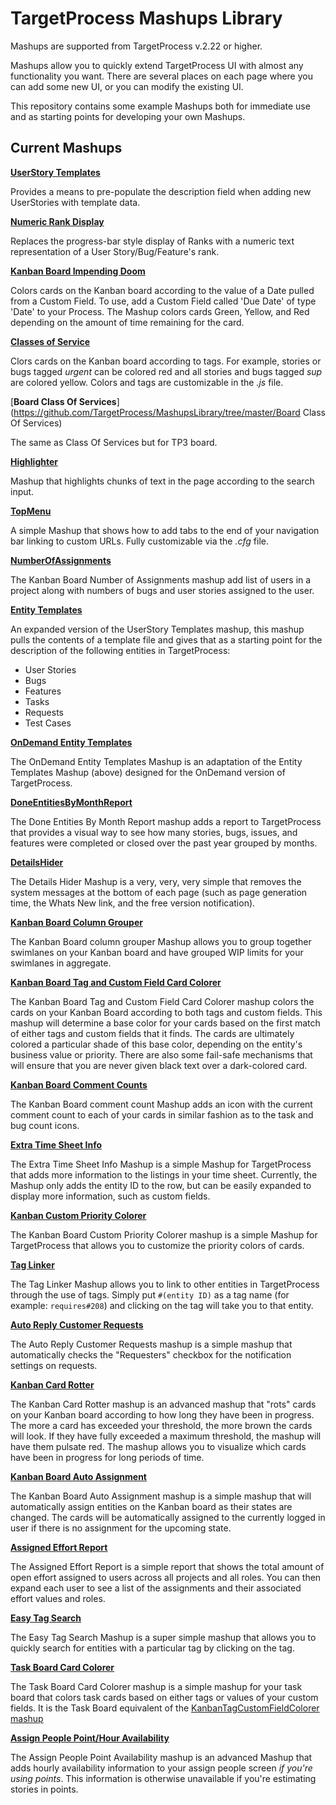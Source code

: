 TargetProcess Mashups Library 
=============================

Mashups are supported from TargetProcess v.2.22 or higher.

Mashups allow you to quickly extend TargetProcess UI with almost any 
functionality you want. There are several places on each page 
where you can add some new UI, or you can modify the existing UI.

This repository contains some example Mashups both for immediate use 
and as starting points for developing your own Mashups.

Current Mashups
---------------


[**UserStory Templates**](https://github.com/TargetProcess/MashupsLibrary/tree/master/UserStory%20Templates)

Provides a means to pre-populate the description field when adding 
new UserStories with template data.


[**Numeric Rank Display**](https://github.com/TargetProcess/MashupsLibrary/tree/master/Numeric%20Rank%20Display)

Replaces the progress-bar style display of Ranks with a numeric 
text representation of a User Story/Bug/Feature's rank. 


[**Kanban Board Impending Doom**](https://github.com/TargetProcess/MashupsLibrary/tree/master/Kanban%20Board%20Impending%20Doom)

Colors cards on the Kanban board according to the value of a Date pulled from a Custom Field.  To use, add a Custom Field 
called 'Due Date' of type 'Date' to your Process.  The Mashup colors cards Green, Yellow, and Red depending on the amount 
of time remaining for the card. 


[**Classes of Service**](https://github.com/TargetProcess/MashupsLibrary/tree/master/ClassesOfServices)

Clors cards on the Kanban board according to tags.  For example, stories or bugs tagged _urgent_ can be colored red and 
all stories and bugs tagged _sup_ are colored yellow.  Colors and tags are customizable in the _.js_ file. 

[**Board Class Of Services**](https://github.com/TargetProcess/MashupsLibrary/tree/master/Board Class Of Services)

The same as Class Of Services but for TP3 board.

[**Highlighter**](https://github.com/TargetProcess/MashupsLibrary/tree/master/Highlighter)

Mashup that highlights chunks of text in the page according to the search input. 


[**TopMenu**](https://github.com/TargetProcess/MashupsLibrary/tree/master/TopMenu)

A simple Mashup that shows how to add tabs to the end of your navigation bar linking to custom URLs.  Fully customizable 
via the _.cfg_ file.  


[**NumberOfAssignments**](https://github.com/TargetProcess/MashupsLibrary/tree/master/NumberOfAssignments)

The Kanban Board Number of Assignments mashup add list of users in a project along with numbers of bugs and user stories assigned to the user.


[**Entity Templates**](https://github.com/TargetProcess/MashupsLibrary/tree/master/NumberOfAssignments)

An expanded version of the UserStory Templates mashup, this mashup pulls 
the contents of a template file and gives that as a starting point 
for the description of the following entities in TargetProcess:

-   User Stories
-   Bugs
-   Features
-   Tasks
-   Requests
-   Test Cases


[**OnDemand Entity Templates**](https://github.com/TargetProcess/MashupsLibrary/OnDemand%20Entity%20TEmplates)

The OnDemand Entity Templates Mashup is an adaptation of the Entity Templates Mashup (above) designed for the OnDemand version of 
TargetProcess. 


[**DoneEntitiesByMonthReport**](https://github.com/TargetProcess/MashupsLibrary/tree/master/DoneEntitiesByMonthReport)

The Done Entities By Month Report mashup adds a report to TargetProcess that 
provides a visual way to see how many stories, bugs, issues, and features were 
completed or closed over the past year grouped by months.


[**DetailsHider**](https://github.com/TargetProcess/MashupsLibrary/tree/master/DetailsHider)

The Details Hider Mashup is a very, very, very simple that removes the system 
messages at the bottom of each page (such as page generation time, the Whats New link, 
and the free version notification). 


[**Kanban Board Column Grouper**](https://github.com/TargetProcess/MashupsLibrary/tree/master/Kanban%20Board%20Column%20Grouper)

The Kanban Board column grouper Mashup allows you to group together 
swimlanes on your Kanban board and have grouped WIP limits for your 
swimlanes in aggregate.  


[**Kanban Board Tag and Custom Field Card Colorer**](https://github.com/TargetProcess/MashupsLibrary/tree/master/KanbanTagCustomFieldColorer)

The Kanban Board Tag and Custom Field Card Colorer mashup colors the cards on your Kanban Board 
according to both tags and custom fields.  This mashup will determine a base color for your cards based on the 
first match of either tags and custom fields that it finds.  The cards are ultimately colored a particular shade of 
this base color, depending on the entity's business value or priority.  There are also some fail-safe mechanisms that 
will ensure that you are never given black text over a dark-colored card. 


[**Kanban Board Comment Counts**](https://github.com/TargetProcess/MashupsLibrary/tree/master/Kanban%20Board%20Comment%20Counts)

The Kanban Board comment count Mashup adds an icon with the current comment 
count to each of your cards in similar fashion as to the task and bug count 
icons. 


[**Extra Time Sheet Info**](https://github.com/TargetProcess/MashupsLibrary/tree/master/Extra%20Time%20Sheet%20Info)

The Extra Time Sheet Info Mashup is a simple Mashup for TargetProcess that adds
more information to the listings in your time sheet.  Currently, the Mashup only adds the entity 
ID to the row, but can be easily expanded to display more information, such as custom 
fields. 


[**Kanban Custom Priority Colorer**](https://github.com/TargetProcess/MashupsLibrary/tree/master/Kanban%20Custom%20Priority%20Colorer)

The Kanban Board Custom Priority Colorer mashup is a simple Mashup for TargetProcess that allows you to customize the 
priority colors of cards.  


[**Tag Linker**](https://github.com/TargetProcess/MashupsLibrary/tree/master/Tag%20Linker)

The Tag Linker Mashup allows you to link to other entities in TargetProcess through the use of tags.  Simply put `#(entity ID)` as a tag name 
(for example: `requires#208`) and clicking on the tag will take you to that entity. 


[**Auto Reply Customer Requests**](https://github.com/TargetProcess/MashupsLibrary/tree/master/Auto%20Reply%20Customer%20Requests)

The Auto Reply Customer Requests mashup is a simple mashup that automatically checks the "Requesters" checkbox for the notification settings on 
requests. 


[**Kanban Card Rotter**](https://github.com/TargetProcess/MashupsLibrary/tree/master/Kanban%20Card%20Rotter)

The Kanban Card Rotter mashup is an advanced mashup that "rots" cards on your Kanban board according to how long they have been in progress.  
The more a card has exceeded your threshold, the more brown the cards will look.  If they have fully exceeded a maximum threshold, the mashup 
will have them pulsate red.  The mashup allows you to visualize which cards have been in progress for long periods of time. 


[**Kanban Board Auto Assignment**](https://github.com/TargetProcess/MashupsLibrary/tree/master/Kanban%20Board%20Auto%20Assignment)

The Kanban Board Auto Assignment mashup is a simple mashup that will automatically assign entities on the Kanban board as their states 
are changed.  The cards will be automatically assigned to the currently logged in user if there is no assignment for the upcoming state. 


[**Assigned Effort Report**](https://github.com/TargetProcess/MashupsLibrary/tree/master/Assigned%20Effort%20Report)

The Assigned Effort Report is a simple report that shows the total amount of open effort assigned to users across all projects and all roles.  You can then expand each user to see 
a list of the assignments and their associated effort values and roles. 


[**Easy Tag Search**](https://github.com/TargetProcess/MashupsLibrary/tree/master/Easy%20Tag%20Search)

The Easy Tag Search Mashup is a super simple mashup that allows you to quickly search for entities with a particular tag by clicking on the tag.


[**Task Board Card Colorer**](https://github.com/TargetProcess/MashupsLibrary/tree/master/Task%20Board%20Card%20Colorer)

The Task Board Card Colorer mashup is a simple mashup for your task board that colors task cards based on either tags or values of your 
custom fields.  It is the Task Board equivalent of the [KanbanTagCustomFieldColorer mashup](https://github.com/TargetProcess/MashupsLibrary/tree/master/KanbanTagCustomFieldColorer)


[**Assign People Point/Hour Availability**](https://github.com/TargetProcess/MashupsLibrary/tree/master/Assign%20People%20Point%20Availability)

The Assign People Point Availability mashup is an advanced Mashup that adds hourly availability information to your assign people screen 
*if you're using points*.  This information is otherwise unavailable if you're estimating stories in points.

